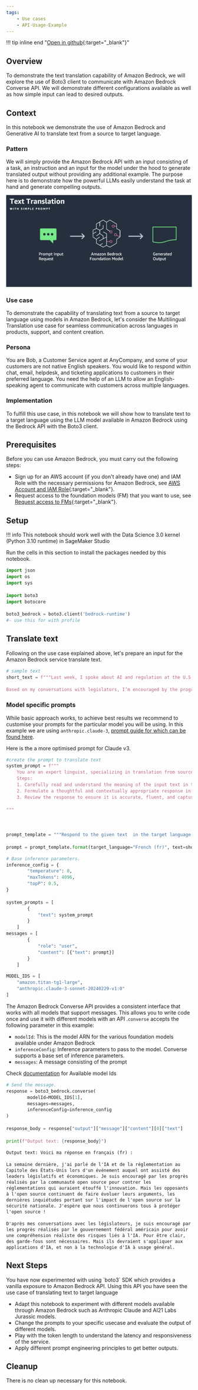 ```yaml
---
tags:
    - Use cases
    - API-Usage-Example
---
```

<!-- <h2> Invoke Bedrock model for text translation</h2> -->

!!! tip inline end "[Open in github](https://github.com/aws-samples/amazon-bedrock-samples/blob/main//genai-use-cases/text-generation/how_to_work_with_text_translation_w_bedrock.ipynb){:target="_blank"}"


<h2>Overview</h2>

To demonstrate the text translation capability of Amazon Bedrock, we will explore the use of Boto3 client to communicate with Amazon Bedrock Converse API. We will demonstrate different configurations available as well as how simple input can lead to desired outputs.


<h2>Context</h2>

In this notebook we demonstrate the use of Amazon Bedrock and Generative AI to translate text from a source to target language.


<h3>Pattern</h3>

We will simply provide the Amazon Bedrock API with an input consisting of a task, an instruction and an input for the model under the hood to generate translated output without providing any additional example. The purpose here is to demonstrate how the powerful LLMs easily understand the task at hand and generate compelling outputs.

![bedrock-text-translatio](./assets/bedrock-text-translation.png)

<h3>Use case</h3>
To demonstrate the capability of translating text from a source to target language using models in Amazon Bedrock, let's consider the Multilingual Translation use case for seamless communication across languages in products, support, and content creation.

<h3> Persona</h3>
You are Bob, a Customer Service agent at AnyCompany, and some of your customers are not native English speakers. You would like to respond within chat, email, helpdesk, and ticketing applications to customers in their preferred language.
You need the help of an LLM to allow an English-speaking agent to communicate with customers across multiple languages.

<h3>Implementation</h3>
To fulfill this use case, in this notebook we will show how to translate text to a target language using the LLM model available in Amazon Bedrock using the Bedrock API with the Boto3 client.

<h2>Prerequisites</h2>

Before you can use Amazon Bedrock, you must carry out the following steps:

- Sign up for an AWS account (if you don't already have one) and IAM Role with the necessary permissions for Amazon Bedrock, see [AWS Account and IAM Role](https://docs.aws.amazon.com/bedrock/latest/userguide/getting-started.html#new-to-aws){:target="_blank"}.
- Request access to the foundation models (FM) that you want to use, see [Request access to FMs](https://docs.aws.amazon.com/bedrock/latest/userguide/getting-started.html#getting-started-model-access){:target="_blank"}. 

<h2>Setup</h2>

!!! info
    This notebook should work well with the Data Science 3.0 kernel (Python 3.10 runtime) in SageMaker Studio

Run the cells in this section to install the packages needed by this notebook.


```python
import json
import os
import sys

import boto3
import botocore

boto3_bedrock = boto3.client('bedrock-runtime')
#- use this for with profile
```

<h2>Translate text</h2>


Following on the use case explained above, let's prepare an input for  the Amazon Bedrock service translate text.


```python
# sample text
short_text = f"""Last week, I spoke about AI and regulation at the U.S. Capitol at an event that was attended by legislative and business leaders. I’m encouraged by the progress the open source community has made fending off regulations that would have stifled innovation. But opponents of open source are continuing to shift their arguments, with the latest worries centering on open source's impact on national security. I hope we’ll all keep protecting open source!

Based on my conversations with legislators, I’m encouraged by the progress the U.S. federal government has made getting a realistic grasp of AI’s risks. To be clear, guardrails are needed. But they should be applied to AI applications, not to general-purpose AI technology. """
```


<h3>Model specific prompts</h3>

While basic approach works, to achieve best results we recommend to customise your prompts for the particular model you will be using.
In this example we are using `anthropic.claude-3`, [prompt guide for which can be found here](https://docs.anthropic.com/claude/docs/introduction-to-prompt-design).

Here is the a more optimised prompt for Claude v3.


```python
#create the prompt to translate text
system_prompt = f"""    
    You are an expert linguist, specializing in translation from source language to target language.
    Steps:
    1. Carefully read and understand the meaning of the input text in the source language.
    2. Formulate a thoughtful and contextually appropriate response in the target language.
    3. Review the response to ensure it is accurate, fluent, and captures the intended meaning.

"""



prompt_template = """Respond to the given text  in the target language :{target_language} \n\n Text: {text}"""

prompt = prompt_template.format(target_language="French (fr)", text=short_text)


```


```python
# Base inference parameters.
inference_config = {
        "temperature": 0,
        "maxTokens": 4096,
        "topP": 0.5,
}

system_prompts = [
        {
            "text": system_prompt
        }
    ]
messages = [
        {
            "role": "user",
            "content": [{"text": prompt}]
        }
    ]
```


```python
MODEL_IDS = [
    "amazon.titan-tg1-large",
    "anthropic.claude-3-sonnet-20240229-v1:0"
]
```

The Amazon Bedrock Converse API provides a consistent interface that works with all models that support messages. This allows you to write code once and use it with different models with an API .`converse`  accepts the following parameter in this example:
- `modelId`: This is the model ARN for the various foundation models available under Amazon Bedrock
- `inferenceConfig`: Inference parameters to pass to the model. Converse supports a base set of inference parameters.
- `messages`: A message consisting of the prompt 

Check [documentation](https://docs.aws.amazon.com/bedrock/latest/userguide/model-ids-arns.html) for Available model Ids


```python
# Send the message.
response = boto3_bedrock.converse(
        modelId=MODEL_IDS[1],
        messages=messages,
        inferenceConfig=inference_config
)

response_body = response["output"]["message"]["content"][0]["text"]

print(f"Output text: {response_body}")
```

    Output text: Voici ma réponse en français (fr) :
    
    La semaine dernière, j'ai parlé de l'IA et de la réglementation au Capitole des États-Unis lors d'un événement auquel ont assisté des leaders législatifs et économiques. Je suis encouragé par les progrès réalisés par la communauté open source pour contrer les réglementations qui auraient étouffé l'innovation. Mais les opposants à l'open source continuent de faire évoluer leurs arguments, les dernières inquiétudes portant sur l'impact de l'open source sur la sécurité nationale. J'espère que nous continuerons tous à protéger l'open source !
    
    D'après mes conversations avec les législateurs, je suis encouragé par les progrès réalisés par le gouvernement fédéral américain pour avoir une compréhension réaliste des risques liés à l'IA. Pour être clair, des garde-fous sont nécessaires. Mais ils devraient s'appliquer aux applications d'IA, et non à la technologie d'IA à usage général.


<h2>Next Steps</h2>
You have now experimented with using `boto3` SDK which provides a vanilla exposure to Amazon Bedrock API. Using this API you have seen the use case of translating text to target language


- Adapt this notebook to experiment with different models available through Amazon Bedrock such as Anthropic Claude and AI21 Labs Jurassic models.
- Change the prompts to your specific usecase and evaluate the output of different models.
- Play with the token length to understand the latency and responsiveness of the service.
- Apply different prompt engineering principles to get better outputs.

<h2>Cleanup</h2>

There is no clean up necessary for this notebook.
